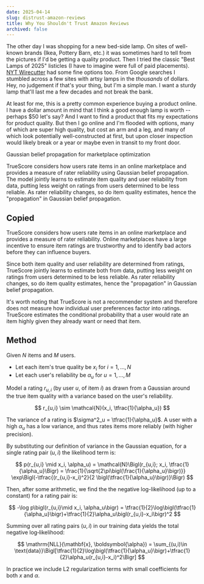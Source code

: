 ```yaml
---
date: 2025-04-14
slug: distrust-amazon-reviews
title: Why You Shouldn't Trust Amazon Reviews
archived: false
---
```


The other day I was shopping for a new bed-side lamp. On sites of well-known brands (Ikea, Pottery Barn, etc.) it was sometimes hard to tell from the pictures if I'd be getting a quality product. Then I tried the classic "Best Lamps of 2025" listicles (I have to imagine were full of paid placements). [NYT Wirecutter](https://www.nytimes.com/wirecutter) had some fine options too. From Google searches I stumbled across a few sites with artsy lamps in the <i>thousands</i> of dollars. Hey, no judgement if that's your thing, but I'm a simple man. I want a sturdy lamp that'll last me a few decades and not break the bank.

At least for me, this is a pretty common experience buying a product online. I have a dollar amount in mind that I think a good enough lamp is worth -- perhaps $50 let's say? And I want to find a product that fits my expectations for product quality. But then I go online and I'm flooded with options, many of which are super high quality, but cost an arm and a leg, and many of which look potentially well-constructed at first, but upon closer inspection would likely break or a year or maybe even in transit to my front door.

Gaussian belief propagation for marketplace optimization

TrueScore considers how users rate items in an online marketplace and provides a measure of rater reliability using Gaussian belief propagation. The model jointly learns to estimate item quality and user reliability from data, putting less weight on ratings from users determined to be less reliable. As rater reliability changes, so do item quality estimates, hence the "propagation" in Gaussian belief propagation.

## Copied

TrueScore considers how users rate items in an online marketplace and provides a measure of rater reliability. Online marketplaces have a large incentive to ensure item ratings are trustworthy and to identify bad actors before they can influence buyers.

Since both item quality and user reliability are determined from ratings, TrueScore jointly learns to estimate both from data, putting less weight on ratings from users determined to be less reliable. As rater reliability changes, so do item quality estimates, hence the "propagation" in Gaussian belief propagation.

It's worth noting that TrueScore is not a recommender system and therefore does not measure how individual user preferences factor into ratings. TrueScore estimates the conditional probability that a user would rate an item highly given they already want or need that item.

## Method

Given $N$ items and $M$ users.

- Let each item's true quality be $x_i$ for $i = 1,\dots, N$
- Let each user's reliability be $\alpha_u$ for $u = 1,\dots, M$

Model a rating $r_{u,i}$ (by user $u$, of item $i$) as drawn from a Gaussian around the true item quality with a variance based on the user's reliability.

$$
r_{u,i} \sim \mathcal{N}(x_i, \tfrac{1}{\alpha_u})
$$

The variance of a rating is $\sigma^2_u = \tfrac{1}{\alpha_u}$. A user with a high $\alpha_u$ has a low variance, and thus rates items more reliably (with higher precision).

By substituting our definition of variance in the Gaussian equation, for a single rating pair $(u,i)$ the likelihood term is:

$$
p(r_{u,i} \mid x_i, \alpha_u) = \mathcal{N}\Bigl(r_{u,i}; x_i, \tfrac{1}{\alpha_u}\Bigr) = \frac{1}{\sqrt{2\pi\bigl(\frac{1}{\alpha_u}\bigr)}} \exp\Bigl(-\tfrac{(r_{u,i}-x_i)^2}{2 \bigl(\tfrac{1}{\alpha_u}\bigr)}\Bigr)
$$

Then, after some arithmetic, we find the the negative log-likelihood (up to a constant) for a rating pair is:

$$
-\log p\bigl(r_{u,i}\mid x_i, \alpha_u\bigr) = \tfrac{1}{2}\log\bigl(\tfrac{1}{\alpha_u}\bigr)+\tfrac{1}{2}\alpha_u\bigl(r_{u,i}-x_i\bigr)^2
$$

Summing over all rating pairs $(u,i)$ in our training data yields the total negative log‐likelihood:

$$
\mathrm{NLL}(\mathbf{x}, \boldsymbol{\alpha}) = \sum_{(u,i)\in \text{data}}\Bigl[\tfrac{1}{2}\log\bigl(\tfrac{1}{\alpha_u}\bigr)+\tfrac{1}{2}\alpha_u(r_{u,i}-x_i)^2\Bigr]
$$

In practice we include L2 regularization terms with small coefficients for both $x$ and $\alpha$.
